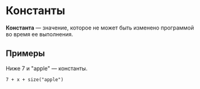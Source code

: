 # Константы

**Константа** — значение, которое не может быть изменено программой во время ее выполнения.

## Примеры

Ниже 7 и "apple" — константы.

``` ride
7 + x + size("apple")
```
